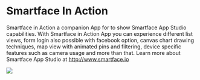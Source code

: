 Smartface In Action
===============

Smartface in Action a companion App for to show Smartface App Studio capabilities. With Smartface in Action App you can experience different list views, form login also possible with facebook option, canvas chart drawing techniques, map view with animated pins and filtering, device specific features such as camera usage and more than that.
Learn more about Smartface App Studio at http://www.smartface.io

![](https://raw.github.com/smartface/Market-Ready-Apps/master/SmartfaceInAction/SmartfaceInAction-ss1.PNG)
